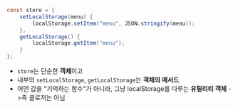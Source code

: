 ```java
const store = {
    setLocalStorage(menu) {
        localStorage.setItem("menu", JSON.stringify(menu));
    },
    getLocalStorage() {
        localStorage.getItem("menu");
    }
};
```
- `store`는 단순한 **객체**이고
- 내부의 `setLocalStorage`, `getLocalStorage`는 **객체의 메서드**
- 어떤 값을 "기억하는 함수"가 아니라, 그냥 localStorage를 다루는 **유틸리티 객체** ->즉 클로저는 아님